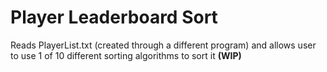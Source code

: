 # Player Leaderboard Sort
Reads PlayerList.txt (created through a different program) and allows user to use 1 of 10 different sorting algorithms to sort it
**(WIP)**
